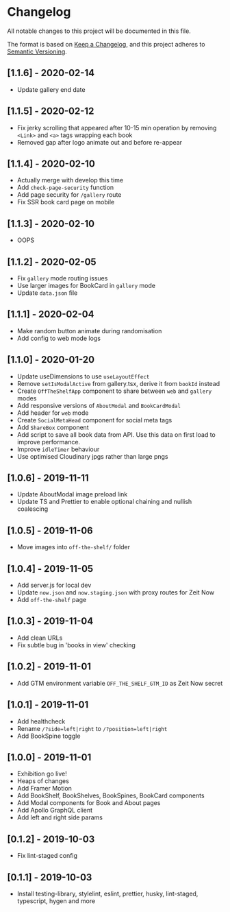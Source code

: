 # Changelog

All notable changes to this project will be documented in this file.

The format is based on [Keep a Changelog](https://keepachangelog.com/en/1.0.0/),
and this project adheres to [Semantic Versioning](https://semver.org/spec/v2.0.0.html).

## [1.1.6] - 2020-02-14

- Update gallery end date

## [1.1.5] - 2020-02-12

- Fix jerky scrolling that appeared after 10-15 min operation by removing `<Link>` and `<a>` tags wrapping each book
- Removed gap after logo animate out and before re-appear

## [1.1.4] - 2020-02-10

- Actually merge with develop this time
- Add `check-page-security` function
- Add page security for `/gallery` route
- Fix SSR book card page on mobile

## [1.1.3] - 2020-02-10

- OOPS

## [1.1.2] - 2020-02-05

- Fix `gallery` mode routing issues
- Use larger images for BookCard in `gallery` mode
- Update `data.json` file

## [1.1.1] - 2020-02-04

- Make random button animate during randomisation
- Add config to web mode logs

## [1.1.0] - 2020-01-20

- Update useDimensions to use `useLayoutEffect`
- Remove `setIsModalActive` from gallery.tsx, derive it from `bookId` instead
- Create `OffTheShelfApp` component to share between `web` and `gallery` modes
- Add responsive versions of `AboutModal` and `BookCardModal`
- Add header for `web` mode
- Create `SocialMetaHead` component for social meta tags
- Add `ShareBox` component
- Add script to save all book data from API. Use this data on first load to improve performance.
- Improve `idleTimer` behaviour
- Use optimised Cloudinary jpgs rather than large pngs

## [1.0.6] - 2019-11-11

- Update AboutModal image preload link
- Update TS and Prettier to enable optional chaining and nullish coalescing

## [1.0.5] - 2019-11-06

- Move images into `off-the-shelf/` folder

## [1.0.4] - 2019-11-05

- Add server.js for local dev
- Update `now.json` and `now.staging.json` with proxy routes for Zeit Now
- Add `off-the-shelf` page

## [1.0.3] - 2019-11-04

- Add clean URLs
- Fix subtle bug in 'books in view' checking

## [1.0.2] - 2019-11-01

- Add GTM environment variable `OFF_THE_SHELF_GTM_ID` as Zeit Now secret

## [1.0.1] - 2019-11-01

- Add healthcheck
- Rename `/?side=left|right` to `/?position=left|right`
- Add BookSpine toggle

## [1.0.0] - 2019-11-01

- Exhibition go live!
- Heaps of changes
- Add Framer Motion
- Add BookShelf, BookShelves, BookSpines, BookCard components
- Add Modal components for Book and About pages
- Add Apollo GraphQL client
- Add left and right side params

## [0.1.2] - 2019-10-03

- Fix lint-staged config

## [0.1.1] - 2019-10-03

- Install testing-library, stylelint, eslint, prettier, husky, lint-staged, typescript, hygen and more
